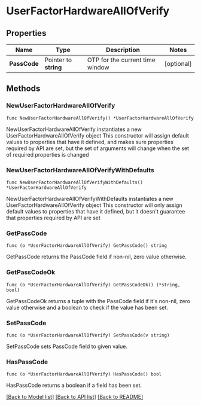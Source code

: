 # UserFactorHardwareAllOfVerify

## Properties

Name | Type | Description | Notes
------------ | ------------- | ------------- | -------------
**PassCode** | Pointer to **string** | OTP for the current time window | [optional] 

## Methods

### NewUserFactorHardwareAllOfVerify

`func NewUserFactorHardwareAllOfVerify() *UserFactorHardwareAllOfVerify`

NewUserFactorHardwareAllOfVerify instantiates a new UserFactorHardwareAllOfVerify object
This constructor will assign default values to properties that have it defined,
and makes sure properties required by API are set, but the set of arguments
will change when the set of required properties is changed

### NewUserFactorHardwareAllOfVerifyWithDefaults

`func NewUserFactorHardwareAllOfVerifyWithDefaults() *UserFactorHardwareAllOfVerify`

NewUserFactorHardwareAllOfVerifyWithDefaults instantiates a new UserFactorHardwareAllOfVerify object
This constructor will only assign default values to properties that have it defined,
but it doesn't guarantee that properties required by API are set

### GetPassCode

`func (o *UserFactorHardwareAllOfVerify) GetPassCode() string`

GetPassCode returns the PassCode field if non-nil, zero value otherwise.

### GetPassCodeOk

`func (o *UserFactorHardwareAllOfVerify) GetPassCodeOk() (*string, bool)`

GetPassCodeOk returns a tuple with the PassCode field if it's non-nil, zero value otherwise
and a boolean to check if the value has been set.

### SetPassCode

`func (o *UserFactorHardwareAllOfVerify) SetPassCode(v string)`

SetPassCode sets PassCode field to given value.

### HasPassCode

`func (o *UserFactorHardwareAllOfVerify) HasPassCode() bool`

HasPassCode returns a boolean if a field has been set.


[[Back to Model list]](../README.md#documentation-for-models) [[Back to API list]](../README.md#documentation-for-api-endpoints) [[Back to README]](../README.md)


